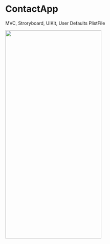 # ContactApp

MVC,
Stroryboard,
UIKit,
User Defaults
PlistFile

<img src="https://github.com/Vladchere/ContactsApp/blob/main/ContactsApp/Sources/sample.gif" width="300" height="650" />
